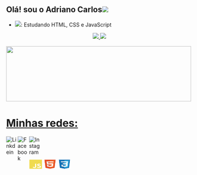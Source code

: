 ## Olá! sou o Adriano Carlos<img src="https://github.com/TheDudeThatCode/TheDudeThatCode/blob/master/Assets/Mario_Hello_Big.gif" width="20em">

- <p><img src="https://github.com/TheDudeThatCode/TheDudeThatCode/blob/master/Assets/Developer.gif?raw=true" width="30px">: Estudando HTML, CSS e JavaScript</p>

<div align="center">
  <a href="https://github.com/Adrianocode19">
   <img height="145em" src="https://github-readme-stats.vercel.app/api?username=Adrianocode19&show_icons=true&theme=dark&include_all_commits=true&count_private=true"/>
   <img height="145em" src="https://github-readme-stats.vercel.app/api/top-langs/?username=Adrianocode19&layout=compact&langs_count=16&theme=dark"/>  
</div><br>
  
<img height="150em" width="500em" src="https://raw.githubusercontent.com/Adrianocode19/Adrianocode19/89d471bde7d2b9451f50aa70a2fcb6a9055cb9b8/gifcidade.gif">
  
<div>
  
  # Minhas redes:

  <a href="https://www.linkedin.com/in/adriano-carlos-texeira-ba4a40262/">
    <img align="left" alt="Linkdein" width="31px" src="https://joaopaulovieira.dev/img_github/github_readme/linkedin.svg" />
  </a>

  <a href="https://api.whatsapp.com/send?phone=5567992539374">
    <img align="left" alt="Facebook" width="31px" src="https://joaopaulovieira.dev/img_github/github_readme/whatsapp.svg" />
  </a>

  <a href="https://www.instagram.com/adriano_t3/">
    <img align="left" alt="Instagram" width="31px" src="https://joaopaulovieira.dev/img_github/github_readme/instagram.svg" />
  </a>
</div><br>
  
##
  
<div style="display: inline_block"><br>
  <img align="center" alt="Adri-Js" height="25" width="35" src="https://raw.githubusercontent.com/devicons/devicon/master/icons/javascript/javascript-plain.svg">
  <img align="center" alt="Adri-HTML" height="25" width="35" src="https://raw.githubusercontent.com/devicons/devicon/master/icons/html5/html5-original.svg">
  <img align="center" alt="Adri-CSS" height="25" width="35" src="https://raw.githubusercontent.com/devicons/devicon/master/icons/css3/css3-original.svg">
</div>
